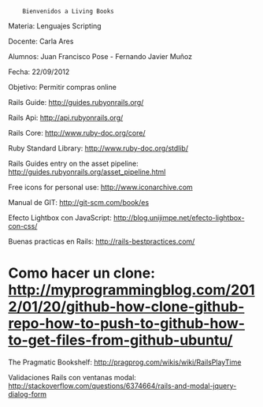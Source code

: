 
        Bienvenidos a Living Books

Materia:    Lenguajes Scripting

Docente:    Carla Ares

Alumnos:    Juan Francisco Pose - Fernando Javier Muñoz

Fecha:      22/09/2012

Objetivo:   Permitir compras online

Rails Guide: http://guides.rubyonrails.org/

Rails Api: http://api.rubyonrails.org/

Rails Core: http://www.ruby-doc.org/core/

Ruby Standard Library: http://www.ruby-doc.org/stdlib/

Rails Guides entry on the asset pipeline: http://guides.rubyonrails.org/asset_pipeline.html

Free icons for personal use: http://www.iconarchive.com

Manual de GIT: http://git-scm.com/book/es

Efecto Lightbox con JavaScript: http://blog.unijimpe.net/efecto-lightbox-con-css/

Buenas practicas en Rails: http://rails-bestpractices.com/

Como hacer un clone: http://myprogrammingblog.com/2012/01/20/github-how-clone-github-repo-how-to-push-to-github-how-to-get-files-from-github-ubuntu/
=================================

The Pragmatic Bookshelf: http://pragprog.com/wikis/wiki/RailsPlayTime

Validaciones Rails con ventanas modal: http://stackoverflow.com/questions/6374664/rails-and-modal-jquery-dialog-form




